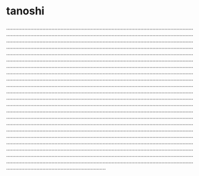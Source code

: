 # tanoshi
..........................................................................................................................................................................................................................................................................................................................................................................................................................................................................................................................................................................................................................................................................................................................................................................................................................................................................................................................................................................................................................................................................................................................................................................................................................................................................................................................................................................................................................................................................................................................................................................................................................................................................................................................................................................................................................................................................................................................................................................................................................................................................................................................................................................................................................................................................................................................................................................................................................................................................................................................................................................................................................................................................................................................................................................................................................................................................................................